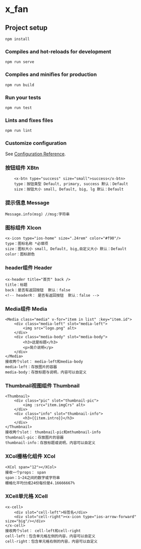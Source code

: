 # x_fan

## Project setup
```
npm install
```

### Compiles and hot-reloads for development
```
npm run serve
```

### Compiles and minifies for production
```
npm run build
```

### Run your tests
```
npm run test
```

### Lints and fixes files
```
npm run lint
```

### Customize configuration
See [Configuration Reference](https://cli.vuejs.org/config/).

### 按钮组件 XBtn
```
    <x-btn type="success" size="small">success</x-btn>
    type：按钮类型 Default, primary, success 默认：Default
    size：按钮大小 small, Default, big, lg 默认：Default
```
### 提示信息 Message
```
Message.info(msg) //msg:字符串
```
### 图标组件 XIcon
```
<x-icon type="ios-home" size=".24rem" color="#f90"/>
type：图标名称 *必填项
size：图标大小 small, Default, big,自定义大小 默认：Default
color：图标颜色
```
### header组件 Header
```
<x-header title="首页" back />
title：标题
back：是否有返回按钮  默认：false
<!-- headerR： 是否有返回按钮  默认：false -->
```
### Media组件 Media
```
<Media class="media" v-for="item in list" :key="item.id">
    <div class="media-left" slot="media-left">
        <img src="logo.png" alt>
    </div>
    <div class="media-body" slot="media-body">
        <h3>这是标题</h3>
        <p>简介说明</p>
    </div>
</Media>
接收两个slot： media-left和media-body
media-left：存放图片的容器
media-body：存放标题与说明，内容可以自定义
```
### Thumbnail视图组件 Thumbnail
```
<Thumbnail>
    <div class="pic" slot="thumbnail-pic">
        <img :src="item.imgCrs" alt>
    </div>
    <div class="info" slot="thumbnail-info">
        <h3>{{item.intro}}</h3>
    </div>
</Thumbnail>
接收两个slot： thumbnail-pic和mthumbnail-info
thumbnail-pic：存放图片的容器
thumbnail-info：存放标题或说明，内容可以自定义
```
### XCol栅格化组件 XCol
```
<XCol span="12"></XCol>
接收一个props： span
span：1~24之间的数字或字符串
栅格化平均分成24份每份是4.16666667%
```
### XCell单元格 XCell
```
<x-cell>
    <div slot="cell-left">标签名</div>
    <div slot="cell-right"><x-icon type="ios-arrow-forward" size="big"/></div>
</x-cell>
接收两个slot： cell-left和cell-right
cell-left：包含单元格左侧的内容，内容可以自定义
cell-right：包含单元格右侧的内容，内容可以自定义
```
